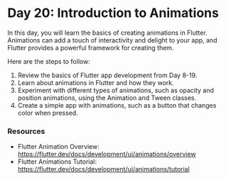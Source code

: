 # Day 20: Introduction to Animations

In this day, you will learn the basics of creating animations in Flutter. Animations can add a touch of interactivity and delight to your app, and Flutter provides a powerful framework for creating them.

Here are the steps to follow:

1. Review the basics of Flutter app development from Day 8-19.
2. Learn about animations in Flutter and how they work.
3. Experiment with different types of animations, such as opacity and position animations, using the Animation and Tween classes.
4. Create a simple app with animations, such as a button that changes color when pressed.

### Resources

- Flutter Animation Overview: https://flutter.dev/docs/development/ui/animations/overview
- Flutter Animations Tutorial: https://flutter.dev/docs/development/ui/animations/tutorial
